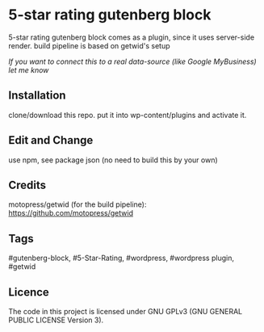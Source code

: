 # 5-star rating gutenberg block 

5-star rating gutenberg block comes as a plugin, since it uses server-side render.
build pipeline is based on getwid's setup

*If you want to connect this to a real data-source (like Google MyBusiness) let me know*


## Installation
clone/download this repo. put it into wp-content/plugins and activate it.

## Edit and Change
use npm, see package json (no need to build this by your own)

## Credits
motopress/getwid (for the build pipeline): https://github.com/motopress/getwid


## Tags
#gutenberg-block, #5-Star-Rating, 
#wordpress, #wordpress plugin, #getwid  

## Licence
The code in this project is licensed under GNU GPLv3 (GNU GENERAL PUBLIC LICENSE Version 3).


